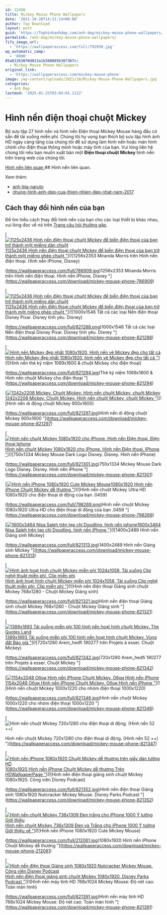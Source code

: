 ```yaml
---
id: 22488
title: Mickey Mouse Phone Wallpapers
date: '2021-10-28T14:11:14+00:00'
author: Top Download
layout: post
guid: 'https://Tophinhanhdep.com/anh-dep/mickey-mouse-phone-wallpapers/'
permalink: /anh-dep/mickey-mouse-phone-wallpapers/
fifu_image_url:
  - 'https://wallpaperaccess.com/full/792950.jpg'
wp_automatic_camp:
  - '8098'
05a812630f0d013a1b388885b307367c:
  - Mickey Mouse Phone Wallpapers
original_link:
  - 'https://wallpaperaccess.com/mickey-mouse-phone'
image: /wp-content/uploads/2021/10/Mickey-Mouse-Phone-Wallpapers.jpg
categories:
  - Ảnh Đẹp
lastmod: '2025-01-25T03:04:01.111Z'
---
```

# Hình nền điện thoại chuột Mickey

Bộ sưu tập 27 hình nền và hình nền Điện thoại Mickey Mouse hàng đầu có sẵn để tải xuống miễn phí. Chúng tôi hy vọng bạn thích bộ sưu tập hình ảnh HD ngày càng tăng của chúng tôi để sử dụng làm hình nền hoặc màn hình chính cho điện thoại thông minh hoặc máy tính của bạn. Vui lòng liên hệ chúng tôi nếu bạn muốn xuất bản một **Điện thoại chuột Mickey** hình nền trên trang web của chúng tôi.

[Hình nền liên quan ](#related) ## Hình nền liên quan.

   
 Xem thêm:

   
- [anh-bia-naruto](https://tophinhanhdep.com/anh-naruto/anh-bia-naruto/)
- [nhung-hinh-anh-dep-cua-thien-nhien-dep-nhat-nam-2017](https://tophinhanhdep.com/anh-avatar/nhung-hinh-anh-dep-cua-thien-nhien-dep-nhat-nam-2017/)

## Cách thay đổi hình nền của bạn

Để tìm hiểu cách thay đổi hình nền của bạn cho các loại thiết bị khác nhau, vui lòng đọc về nó trên [Trang câu hỏi thường gặp](https://tophinhanhdep.com/faq/).

  
[[![1125x2436 Hình nền điện thoại chuột Mickey để biến điện thoại của bạn trở thành một miếng dán chuột](https://wallpaperaccess.com/full/792950.jpg)1125x2436 Hình nền điện thoại chuột Mickey để biến điện thoại của bạn trở thành một miếng ghép chuột "](https://wallpaperaccess.com/download/mickey-mouse-phone-792950)](![1256x2353 Miranda Morris trên Hình nền điện thoại.  Hình nền iPhone, Disney)

(https://wallpaperaccess.com/full/786909.jpg)1256x2353 Miranda Morris trên Hình nền điện thoại. Hình nền iPhone, Disney "](https://wallpaperaccess.com/download/mickey-mouse-phone-786909)

[[![1125x2436 Hình nền điện thoại chuột Mickey để biến điện thoại của bạn trở thành một miếng dán chuột](https://wallpaperaccess.com/full/792940.jpg) 1125x2436 Hình nền điện thoại chuột Mickey để biến điện thoại của bạn trở thành một miếng ghép chuột "](https://wallpaperaccess.com/download/mickey-mouse-phone-792940)](![1000x1546 Tất cả các loại Nền điện thoại Disney Pixar.  Disney tình yêu.  Disney)

(https://wallpaperaccess.com/full/821288.png)1000x1546 Tất cả các loại Nền điện thoại Disney Pixar. Disney tình yêu. Disney "](https://wallpaperaccess.com/download/mickey-mouse-phone-821288)

[[![Hình nền Mickey đẹp nhất 1080x1920, Hình nền vẽ Mickey đẹp cho tất cả](https://wallpaperaccess.com/full/790389.jpg)Hình nền Mickey đẹp nhất 1080x1920, hình nền vẽ Mickey đẹp cho tất cả "](https://wallpaperaccess.com/download/mickey-mouse-phone-790389)](![Hình nền thẻ kỷ niệm 1069x1600 & chuột Mickey cho điện thoại)

(https://wallpaperaccess.com/full/821294.jpg)Thẻ kỷ niệm 1069x1600 &amp; Hình nền chuột Mickey cho điện thoại "](https://wallpaperaccess.com/download/mickey-mouse-phone-821294)

[[![1242x2208 Mickey.  Chuột Mickey.  Hình nền chuột Mickey, chuột Mickey](https://wallpaperaccess.com/full/821296.jpg)1242x2208 Mickey. Chuột Mickey. Hình nền chuột Mickey, chuột Mickey "](https://wallpaperaccess.com/download/mickey-mouse-phone-821296)](![Hình nền di động chuột Mickey 900x1600)

(https://wallpaperaccess.com/full/821297.jpg)Hình nền di động chuột Mickey 900x1600 "](https://wallpaperaccess.com/download/mickey-mouse-phone-821297)

[[![Hình nền chuột Mickey 1080x1920 cho iPhone.  Hình nền Điện thoại.  Điện thoại Iphone](https://wallpaperaccess.com/full/212050.jpg)Hình nền chuột Mickey 1080x1920 cho iPhone. Hình nền Điện thoại. IPhone "](https://wallpaperaccess.com/download/mickey-mouse-phone-212050)](![750x1334 Mickey Mouse Dark Logo Disney.  Disney.  Hình nền iPhone)

(https://wallpaperaccess.com/full/821301.jpg)750x1334 Mickey Mouse Dark Logo Disney. Disney. Hình nền iPhone "](https://wallpaperaccess.com/download/mickey-mouse-phone-821301)

[[![Hình nền iPhone 1080x1920 Cute Mickey Mouse](https://wallpaperaccess.com/full/212145.jpg)1080x1920 Hình nền iPhone Chuột Mickey dễ thương "](https://wallpaperaccess.com/download/mickey-mouse-phone-212145)](![Hình nền chuột Mickey Ultra HD 1080x1920 cho điện thoại di động của bạn .0459)

(https://wallpaperaccess.com/full/798269.png)Hình nền chuột Mickey 1080x1920 Ultra HD cho điện thoại di động của bạn .0459 "](https://wallpaperaccess.com/download/mickey-mouse-phone-798269)

[[![1600x3464 Nisa Saleh trên tạp chí Doodling.  hình nền iphone](https://wallpaperaccess.com/full/805824.jpg)1600x3464 Nisa Saleh trên tạp chí Doodling. hình nền iPhone "](https://wallpaperaccess.com/download/mickey-mouse-phone-805824)](![1400x2489 Hình nền Giáng sinh Mickey)

(https://wallpaperaccess.com/full/821313.jpg)1400x2489 Hình nền Giáng sinh Mickey "](https://wallpaperaccess.com/download/mickey-mouse-phone-821313)

[[![Hình ảnh hoạt hình chuột Mickey miễn phí 1024x1058, Tải xuống Clip nghệ thuật miễn phí, Clip miễn phí](https://wallpaperaccess.com/full/821319.png)Hình ảnh hoạt hình chuột Mickey miễn phí 1024x1058, Tải xuống Clip nghệ thuật miễn phí, Clip miễn phí "](https://wallpaperaccess.com/download/mickey-mouse-phone-821319)](![Hình nền điện thoại Giáng sinh chuột Mickey 768x1280 - Chuột Mickey Giáng sinh)

(https://wallpaperaccess.com/full/821321.jpg)Hình nền điện thoại Giáng sinh chuột Mickey 768x1280 - Chuột Mickey Giáng sinh "](https://wallpaperaccess.com/download/mickey-mouse-phone-821321)

[[![1389x1893 Tải xuống miễn phí 100 hình nền hoạt hình chuột Mickey.  The Quotes Land](https://wallpaperaccess.com/full/821329.jpg)1389x1893 Tải xuống miễn phí 100 hình nền hoạt hình chuột Mickey. Vùng đất Báo giá "](https://wallpaperaccess.com/download/mickey-mouse-phone-821329)](![720x1280 Arem_hedfi 190277 trên Projets à esser.  Chuột Mickey)

(https://wallpaperaccess.com/full/821342.jpg)720x1280 Arem\_hedfi 190277 trên Projets à esser. Chuột Mickey "](https://wallpaperaccess.com/download/mickey-mouse-phone-821342)

[[![1154x2048 Обои Hình nền iPhone Chuột Mickey.  Обои Hình nền iPhone](https://wallpaperaccess.com/full/212092.png)1154x2048 Обои Hình nền iPhone Chuột Mickey. Обои Hình nền iPhone "](https://wallpaperaccess.com/download/mickey-mouse-phone-212092)](![Hình nền chuột Mickey 1000x1220 cho nhóm điện thoại 1000x1220)

(https://wallpaperaccess.com/full/821346.jpg)Hình nền chuột Mickey 1000x1220 cho nhóm điện thoại 1000x1220 "](https://wallpaperaccess.com/download/mickey-mouse-phone-821346)

[![Hình nền chuột Mickey 720x1280 cho điện thoại di động.  (Hình nền 52 ++)](https://wallpaperaccess.com/full/821347.jpg)

Hình nền chuột Mickey 720x1280 cho điện thoại di động. (Hình nền 52 ++) "](https://wallpaperaccess.com/download/mickey-mouse-phone-821347)

[[![Hình nền iPhone 1080x1920 Chuột Mickey dễ thương trên giấy dán tường HD](https://wallpaperaccess.com/full/821351.jpg)1080x1920 Hình nền iPhone Chuột Mickey dễ thương Trên HDWallpaperPage "](https://wallpaperaccess.com/download/mickey-mouse-phone-821351)](![Hình nền điện thoại giáng sinh chuột Mickey 1080x1920.  Công viên Disney Podcast)

(https://wallpaperaccess.com/full/821352.jpg)Hình nền điện thoại Giáng sinh 1080x1920 Nutcracker Mickey Mouse. Disney Parks Podcast "](https://wallpaperaccess.com/download/mickey-mouse-phone-821352)

[[![Hình nền chuột Mickey 736x1309 Đen trắng cho iPhone 1000 Ý tưởng Giới thiệu](https://wallpaperaccess.com/full/821362.jpg)Hình nền chuột Mickey 736x1309 Đen và Trắng cho iPhone 1000 Ý tưởng Giới thiệu về "](https://wallpaperaccess.com/download/mickey-mouse-phone-821362)](![Hình nền iPhone 1080x1920 Cute Mickey Mouse)

(https://wallpaperaccess.com/full/212061.jpg)1080x1920 Hình nền iPhone Chuột Mickey dễ thương "](https://wallpaperaccess.com/download/mickey-mouse-phone-212061)

[[![Hình nền điện thoại Giáng sinh 1080x1920 Nutcracker Mickey Mouse.  Công viên Disney Podcast](https://wallpaperaccess.com/full/821382.jpg)Hình nền điện thoại giáng sinh chuột Mickey 1080x1920. Disney Parks Podcast "](https://wallpaperaccess.com/download/mickey-mouse-phone-821382)](![Hình nền máy tính HD 768x1024 Mickey Mouse: Độ nét cao: Toàn màn hình)

(https://wallpaperaccess.com/full/821391.jpg)Hình nền máy tính HD 768x1024 Mickey Mouse: Độ nét cao: Toàn màn hình "](https://wallpaperaccess.com/download/mickey-mouse-phone-821391)
